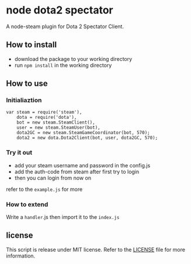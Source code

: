 # node dota2 spectator  
A node-steam plugin for Dota 2 Spectator Client.
## How to install
* download the package to your working directory
* run `npm install` in the working directory
## How to use
### Initialiaztion
```
var steam = require('steam'),
    dota = require('dota'),
    bot = new steam.SteamClient(),
    user = new steam.SteamUser(bot),
    dota2GC = new steam.SteamGameCoordinator(bot, 570);
    dota2 = new dota.Dota2Client(bot, user, dota2GC, 570);
```
### Try it out
* add your steam username and password in the config.js  
* add the auth-code from steam after first try to login
* then you can login from now on

 refer to the `example.js` for more
### How to extend
Write a `handler`.js then import it to the `index.js` 
## license
This script is release under MIT license. Refer to the [LICENSE](LICENSE) file for more information.
